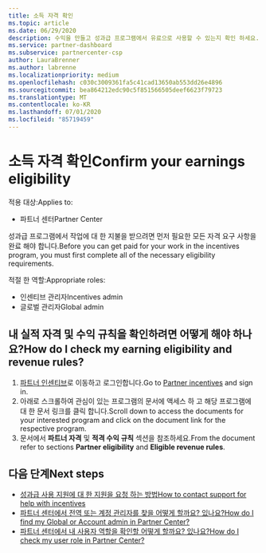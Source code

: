 ```yaml
---
title: 소득 자격 확인
ms.topic: article
ms.date: 06/29/2020
description: 수익을 만들고 성과급 프로그램에서 유료으로 사용할 수 있는지 확인 하세요.
ms.service: partner-dashboard
ms.subservice: partnercenter-csp
author: LauraBrenner
ms.author: labrenne
ms.localizationpriority: medium
ms.openlocfilehash: c030c3009361fa5c41cad13650ab553dd26e4896
ms.sourcegitcommit: bea864212edc90c5f851566505deef6623f79723
ms.translationtype: MT
ms.contentlocale: ko-KR
ms.lasthandoff: 07/01/2020
ms.locfileid: "85719459"
---
```

# <a name="confirm-your-earnings-eligibility"></a><span data-ttu-id="6505b-103">소득 자격 확인</span><span class="sxs-lookup"><span data-stu-id="6505b-103">Confirm your earnings eligibility</span></span>

<span data-ttu-id="6505b-104">적용 대상:</span><span class="sxs-lookup"><span data-stu-id="6505b-104">Applies to:</span></span>

- <span data-ttu-id="6505b-105">파트너 센터</span><span class="sxs-lookup"><span data-stu-id="6505b-105">Partner Center</span></span>

<span data-ttu-id="6505b-106">성과급 프로그램에서 작업에 대 한 지불을 받으려면 먼저 필요한 모든 자격 요구 사항을 완료 해야 합니다.</span><span class="sxs-lookup"><span data-stu-id="6505b-106">Before you can get paid for your work in the incentives program, you must first complete all of the necessary eligibility requirements.</span></span>

<span data-ttu-id="6505b-107">적절 한 역할:</span><span class="sxs-lookup"><span data-stu-id="6505b-107">Appropriate roles:</span></span>

- <span data-ttu-id="6505b-108">인센티브 관리자</span><span class="sxs-lookup"><span data-stu-id="6505b-108">Incentives admin</span></span>
- <span data-ttu-id="6505b-109">글로벌 관리자</span><span class="sxs-lookup"><span data-stu-id="6505b-109">Global admin</span></span>

## <a name="how-do-i-check-my-earning-eligibility-and-revenue-rules"></a><span data-ttu-id="6505b-110">내 실적 자격 및 수익 규칙을 확인하려면 어떻게 해야 하나요?</span><span class="sxs-lookup"><span data-stu-id="6505b-110">How do I check my earning eligibility and revenue rules?</span></span>

1. <span data-ttu-id="6505b-111">[파트너 인센티브](https://partner.microsoft.com/membership/partner-incentives)로 이동하고 로그인합니다.</span><span class="sxs-lookup"><span data-stu-id="6505b-111">Go to [Partner incentives](https://partner.microsoft.com/membership/partner-incentives) and sign in.</span></span>
2. <span data-ttu-id="6505b-112">아래로 스크롤하여 관심이 있는 프로그램의 문서에 액세스 하 고 해당 프로그램에 대 한 문서 링크를 클릭 합니다.</span><span class="sxs-lookup"><span data-stu-id="6505b-112">Scroll down to access the documents for your interested program and click on the document link for the respective program.</span></span>
3. <span data-ttu-id="6505b-113">문서에서 **파트너 자격** 및 **적격 수익 규칙** 섹션을 참조하세요.</span><span class="sxs-lookup"><span data-stu-id="6505b-113">From the document refer to sections **Partner eligibility** and **Eligible revenue rules**.</span></span>

## <a name="next-steps"></a><span data-ttu-id="6505b-114">다음 단계</span><span class="sxs-lookup"><span data-stu-id="6505b-114">Next steps</span></span>

- [<span data-ttu-id="6505b-115">성과급 사용 지원에 대 한 지원을 요청 하는 방법</span><span class="sxs-lookup"><span data-stu-id="6505b-115">How to contact support for help with incentives</span></span>](https://support.microsoft.com/help/4014850)
- [<span data-ttu-id="6505b-116">파트너 센터에서 전역 또는 계정 관리자를 찾을 어떻게 할까요? 있나요?</span><span class="sxs-lookup"><span data-stu-id="6505b-116">How do I find my Global or Account admin in Partner Center?</span></span>](https://support.microsoft.com/help/4534519)
- [<span data-ttu-id="6505b-117">파트너 센터에서 내 사용자 역할을 확인할 어떻게 할까요? 있나요?</span><span class="sxs-lookup"><span data-stu-id="6505b-117">How do I check my user role in Partner Center?</span></span>](https://support.microsoft.com/help/4534700)
